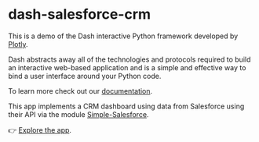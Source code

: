 # dash-salesforce-crm
This is a demo of the Dash interactive Python framework developed by [Plotly](https://plot.ly/).

Dash abstracts away all of the technologies and protocols required to build an interactive web-based application and is a simple and effective way to bind a user interface around your Python code.

To learn more check out our [documentation](https://plot.ly/dash).

This app implements a CRM dashboard using data from Salesforce using their API via the module [Simple-Salesforce](https://pypi.org/project/simple-salesforce/). 

👉 [Explore the app](https://dash-gallery.plotly.host/dash-salesforce-crm).
